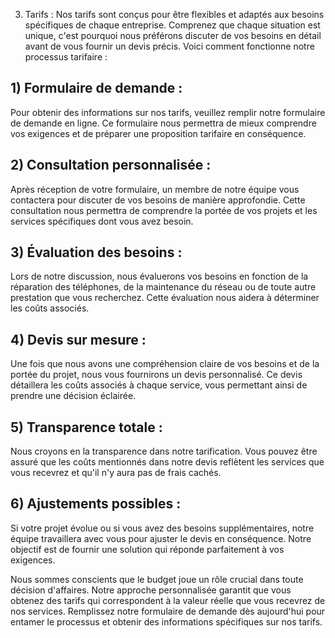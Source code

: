 ---
---
3) Tarifs : Nos tarifs sont conçus pour être flexibles et adaptés aux besoins spécifiques de chaque entreprise. Comprenez que chaque situation est unique, c'est pourquoi nous préférons discuter de vos besoins en détail avant de vous fournir un devis précis. Voici comment fonctionne notre processus tarifaire :

<h2 class="font-bold">1) Formulaire de demande :</h2>
Pour obtenir des informations sur nos tarifs, veuillez remplir notre formulaire de demande en ligne. Ce formulaire nous permettra de mieux comprendre vos exigences et de préparer une proposition tarifaire en conséquence.

<h2 class="font-bold">2) Consultation personnalisée :</h2>
Après réception de votre formulaire, un membre de notre équipe vous contactera pour discuter de vos besoins de manière approfondie. Cette consultation nous permettra de comprendre la portée de vos projets et les services spécifiques dont vous avez besoin.

<h2 class="font-bold">3) Évaluation des besoins :</h2>    
Lors de notre discussion, nous évaluerons vos besoins en fonction de la réparation des téléphones, de la maintenance du réseau ou de toute autre prestation que vous recherchez. Cette évaluation nous aidera à déterminer les coûts associés.

<h2 class="font-bold">4) Devis sur mesure :</h2>
Une fois que nous avons une compréhension claire de vos besoins et de la portée du projet, nous vous fournirons un devis personnalisé. Ce devis détaillera les coûts associés à chaque service, vous permettant ainsi de prendre une décision éclairée.

<h2 class="font-bold">5) Transparence totale :</h2>
Nous croyons en la transparence dans notre tarification. Vous pouvez être assuré que les coûts mentionnés dans notre devis reflètent les services que vous recevrez et qu'il n'y aura pas de frais cachés.

<h2 class="font-bold">6) Ajustements possibles :</h2>
Si votre projet évolue ou si vous avez des besoins supplémentaires, notre équipe travaillera avec vous pour ajuster le devis en conséquence. Notre objectif est de fournir une solution qui réponde parfaitement à vos exigences.

Nous sommes conscients que le budget joue un rôle crucial dans toute décision d'affaires. Notre approche personnalisée garantit que vous obtenez des tarifs qui correspondent à la valeur réelle que vous recevrez de nos services. Remplissez notre formulaire de demande dès aujourd'hui pour entamer le processus et obtenir des informations spécifiques sur nos tarifs.
